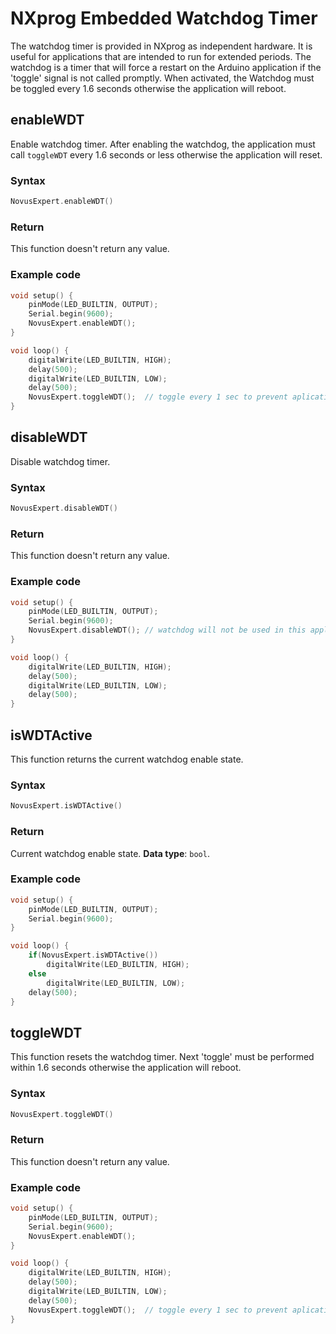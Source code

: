 # NXprog Embedded Watchdog Timer

The watchdog timer is provided in NXprog as independent hardware. It is useful for applications that are intended to run for extended periods. 
The watchdog is a timer that will force a restart on the Arduino application if the 'toggle' signal is not called promptly. When activated, the Watchdog must be toggled every 1.6 seconds otherwise the application will reboot.

## enableWDT

Enable watchdog timer. After enabling the watchdog, the application must call `toggleWDT` every 1.6 seconds or less otherwise the application will reset.

### Syntax
```C
NovusExpert.enableWDT()
```

### Return

This function doesn't return any value.

### Example code
```C
void setup() {
    pinMode(LED_BUILTIN, OUTPUT);
    Serial.begin(9600);
    NovusExpert.enableWDT();
}

void loop() {
    digitalWrite(LED_BUILTIN, HIGH);
    delay(500);
    digitalWrite(LED_BUILTIN, LOW);
    delay(500);
    NovusExpert.toggleWDT();  // toggle every 1 sec to prevent aplication to reset
}
```

## disableWDT

Disable watchdog timer. 

### Syntax
```C
NovusExpert.disableWDT()
```

### Return

This function doesn't return any value.

### Example code
```C
void setup() {
    pinMode(LED_BUILTIN, OUTPUT);
    Serial.begin(9600);
    NovusExpert.disableWDT(); // watchdog will not be used in this application
}

void loop() {
    digitalWrite(LED_BUILTIN, HIGH);
    delay(500);
    digitalWrite(LED_BUILTIN, LOW);
    delay(500);
}
```
## isWDTActive

This function returns the current watchdog enable state. 

### Syntax
```C
NovusExpert.isWDTActive()
```

### Return

Current watchdog enable state. **Data type**: `bool`.

### Example code
```C
void setup() {
    pinMode(LED_BUILTIN, OUTPUT);
    Serial.begin(9600);
}

void loop() {
    if(NovusExpert.isWDTActive())
        digitalWrite(LED_BUILTIN, HIGH);
    else
        digitalWrite(LED_BUILTIN, LOW);
    delay(500);
}
```

## toggleWDT

This function resets the watchdog timer. Next 'toggle' must be performed within 1.6 seconds otherwise the application will reboot.

### Syntax
```C
NovusExpert.toggleWDT()
```

### Return

This function doesn't return any value.

### Example code
```C
void setup() {
    pinMode(LED_BUILTIN, OUTPUT);
    Serial.begin(9600);
    NovusExpert.enableWDT();
}

void loop() {
    digitalWrite(LED_BUILTIN, HIGH);
    delay(500);
    digitalWrite(LED_BUILTIN, LOW);
    delay(500);
    NovusExpert.toggleWDT();  // toggle every 1 sec to prevent aplication to reset
}
```
